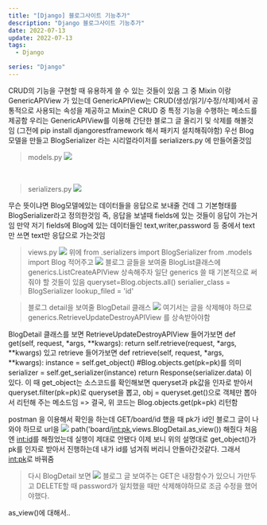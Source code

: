 ```yaml
---
title: "[Django] 블로그사이트 기능추가"
description: "Django 블로그사이트 기능추가"
date: 2022-07-13
update: 2022-07-13
tags:
  - Django

series: "Django"
---
```


CRUD의 기능을 구현할 때 유용하게 쓸 수 있는 것들이 있음
그 중 Mixin 이랑 GenericAPIView 가 있는데
GenericAPIView는 CRUD(생성/읽기/수정/삭제)에서 공통적으로 사용되는 속성을 제공하고 
Mixin은 CRUD 중 특정 기능을 수행하는 메소드를 제공함
우리는 GenericAPIView를 이용해 간단한 블로그 글 올리기 및 삭제를 해볼것임
(그전에 pip install djangorestframework 해서 패키지 설치해줘야함)
우선 Blog 모델을 만들고 BlogSerializer 라는 시리얼라이저를 serializers.py 에 만들어줄것임
>models.py
![](https://velog.velcdn.com/images/97gkswn/post/b8dab921-fde7-461b-b8af-8825bae69923/image.png)

<br/>

>serializers.py
![](https://velog.velcdn.com/images/97gkswn/post/35d56be7-58d7-4070-8817-2de8432d1f16/image.png)


무슨 뜻이냐면 Blog모델에있는 데이터들을 응답으로 보내줄 건데 그 기본형태를 BlogSerializer라고 정의한것임
즉, 응답을 보낼때 fields에 있는 것들이 응답이 가는거임
만약 저기 fields에 Blog에 있는 데이터들인 text,writer,password 등 중에서 text만 쓰면 text만 응답으로 가는것임


>views.py
![](https://velog.velcdn.com/images/97gkswn/post/64156d34-570b-4e3b-ad54-1b88ce8ea3c6/image.png)
위에 
from .serializers import BlogSerializer
from .models import Blog 적어주고
![](https://velog.velcdn.com/images/97gkswn/post/eab55e51-f94c-476f-8b13-566cb1eba3a1/image.png)
블로그 글들을 보여줄 BlogList클래스에 generics.ListCreateAPIView 상속해주자
일단 generics 쓸 때 기본적으로 써줘야 할 것들이 있음
queryset=Blog.objects.all()
serialier_class = BlogSerializer
lookup_filed = 'id' 

> 블로그 detail을 보여줄 BlogDetail 클래스
![](https://velog.velcdn.com/images/97gkswn/post/335f2bf4-ed0a-4f3d-91eb-e591a1c8888f/image.png)
여기서는 글을 삭제해야 하므로 
generics.RetrieveUpdateDestroyAPIView 를 상속받아야함

 BlogDetail 클래스를 보면 
RetrieveUpdateDestroyAPIView 들어가보면 
     def get(self, request, *args, **kwargs):
        return self.retrieve(request, *args, **kwargs) 있고
    retrieve 들어가보면 
    def retrieve(self, request, *args, **kwargs):
        instance = self.get_object()  #Blog.objects.get(pk=pk)를 의미
        serializer = self.get_serializer(instance)
        return Response(serializer.data) 이 있다.
    이 때 get_object는 소스코드를 확인해보면 queryset과 pk값을 인자로 받아서
        queryset.filter(pk=pk)로 queryset을 뽑고,
    obj = queryset.get()으로 객체만 뽑아서 리턴해 주는 메소드임
    => 결국, 위 코드는 Blog.objects.get(pk=pk) 리턴함

postman 을 이용해서 확인을 하는데
GET/board/id 했을 때 pk가 id인 블로그 글이 나와야 하므로 url을 
![](https://velog.velcdn.com/images/97gkswn/post/92370f31-12b1-4066-ad81-02768e835fa9/image.png)
path('board/<int:pk>,views.BlogDetail.as_view()) 해줬다
처음엔 <int:id>를 해줬었는데 실행이 제대로 안됐다
이제 보니 위의 설명대로 get_object()가 pk를 인자로 받아서 진행하는데 내가 id를 넘겨줘 버리니 안돌아간것같다. 그래서 <int:pk>로 바꿔줌

>다시 BlogDetail 보면
![](https://velog.velcdn.com/images/97gkswn/post/335f2bf4-ed0a-4f3d-91eb-e591a1c8888f/image.png)
블로그 글 보여주는 GET은 내장함수가 있으니 가만두고
DELETE할 때 password가 일치했을 때만 삭제해야하므로
조금 수정을 했어야했다.

as_view()에 대해서..


